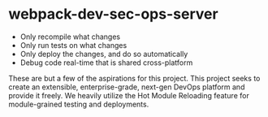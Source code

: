 # webpack-dev-sec-ops-server
- Only recompile what changes
- Only run tests on what changes
- Only deploy the changes, and do so automatically
- Debug code real-time that is shared cross-platform

These are but a few of the aspirations for this project. This project seeks to create an extensible, enterprise-grade, next-gen DevOps platform and provide it freely. We heavily utilize the Hot Module Reloading feature for module-grained testing and deployments.